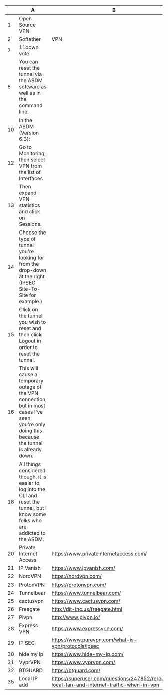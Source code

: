 |    | A                                                                                                                                                  | B                                                                                                    | C                            |
|----|----------------------------------------------------------------------------------------------------------------------------------------------------|------------------------------------------------------------------------------------------------------|------------------------------|
| 1  | Open Source VPN                                                                                                                                    |                                                                                                      |                              |
| 2  | Softether                                                                                                                                          | VPN                                                                                                  | https://www.softether.org/ |                                                                                                   |                              |
| 7  | 11down vote                                                                                                                                        |                                                                                                      |                              |
| 8  | You can reset the tunnel via the ASDM software as well as in the command line.                                                                    |                                                                                                      |                              |
| 10 | In the ASDM (Version 6.3):                                                                                                                      |                                                                                                      |                              |
| 12 | Go to Monitoring, then select VPN from the list of Interfaces                                                                                      |                                                                                                      |                              |
| 13 | Then expand VPN statistics and click on Sessions.                                                                                                 |                                                                                                      |                              |
| 14 | Choose the type of tunnel you're looking for from the drop-down at the right (IPSEC Site-To-Site for example.)                               |                                                                                                      |                              |
| 15 | Click on the tunnel you wish to reset and then click Logout in order to reset the tunnel.                                                         |                                                                                                      |                              |
| 16 | This will cause a temporary outage of the VPN connection, but in most cases I've seen, you're only doing this because the tunnel is already down. |                                                                                                      |                              |
| 18 | All things considered though, it is easier to log into the CLI and reset the tunnel, but I know some folks who are addicted to the ASDM.          |                                                                                                      |                              |
| 20 | Private Internet Access                                                                                                                            | https://www.privateinternetaccess.com/                                                             |                              |
| 21 | IP Vanish                                                                                                                                          | https://www.ipvanish.com/                                                                          |                              |
| 22 | NordVPN                                                                                                                                            | https://nordvpn.com/                                                                                |                              |
| 23 | ProtonVPN                                                                                                                                          | https://protonvpn.com/                                                                              |                              |
| 24 | Tunnelbear                                                                                                                                         | https://www.tunnelbear.com/                                                                        |                              |
| 25 | cactusvpn                                                                                                                                          | https://www.cactusvpn.com/                                                                         |                              |
| 26 | Freegate                                                                                                                                           | http://dit-inc.us/freegate.html                                                                   |                              |
| 27 | Pivpn                                                                                                                                              | http://www.pivpn.io/                                                                               |                              |
| 28 | Express VPN                                                                                                                                        | https://www.expressvpn.com/                                                                        |                              |
| 29 | IP SEC                                                                                                                                             | https://www.purevpn.com/what-is-vpn/protocols/ipsec                                              |                              |
| 30 | hide my ip                                                                                                                                         | https://www.hide-my-ip.com/                                                                      |                              |
| 31 | VyprVPN                                                                                                                                            | https://www.vyprvpn.com/                                                                           |                              |
| 32 | BTGUARD                                                                                                                                            | https://btguard.com/                                                                                |                              |
| 35 | Local IP add                                                                                                                                       | https://superuser.com/questions/247852/rerouting-local-lan-and-internet-traffic-when-in-vpn |                              |
